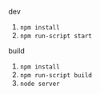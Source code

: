 dev
1. `npm install`
2. `npm run-script start`

build
1. `npm install`
2. `npm run-script build`
3. `node server`
